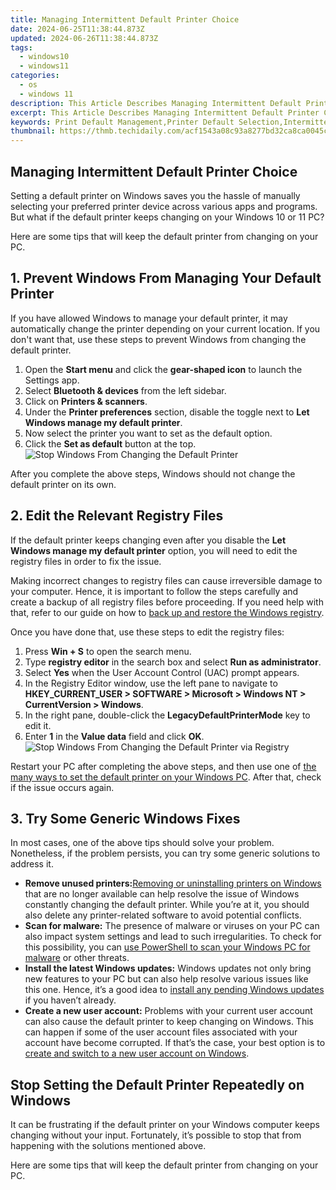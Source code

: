```yaml
---
title: Managing Intermittent Default Printer Choice
date: 2024-06-25T11:38:44.873Z
updated: 2024-06-26T11:38:44.873Z
tags:
  - windows10
  - windows11
categories:
  - os
  - windows 11
description: This Article Describes Managing Intermittent Default Printer Choice
excerpt: This Article Describes Managing Intermittent Default Printer Choice
keywords: Print Default Management,Printer Default Selection,Intermittent Printer Settings,Manage Default Printers,Handle Printer Failures,Customize Printer Preferences,Adjust Printer Standby Mode
thumbnail: https://thmb.techidaily.com/acf1543a08c93a8277bd32ca8ca0045c1e81ebd5061ccbafdfe3582cd05fb8bf.jpg
---
```


## Managing Intermittent Default Printer Choice

 Setting a default printer on Windows saves you the hassle of manually selecting your preferred printer device across various apps and programs. But what if the default printer keeps changing on your Windows 10 or 11 PC?

 Here are some tips that will keep the default printer from changing on your PC.

## 1\. Prevent Windows From Managing Your Default Printer

 If you have allowed Windows to manage your default printer, it may automatically change the printer depending on your current location. If you don't want that, use these steps to prevent Windows from changing the default printer.

1. Open the **Start menu** and click the **gear-shaped icon** to launch the Settings app.
2. Select **Bluetooth & devices** from the left sidebar.
3. Click on **Printers & scanners**.
4. Under the **Printer preferences** section, disable the toggle next to **Let Windows manage my default printer**.
5. Now select the printer you want to set as the default option.
6. Click the **Set as default** button at the top.  
![Stop Windows From Changing the Default Printer](https://static1.makeuseofimages.com/wordpress/wp-content/uploads/2023/08/stop-windows-from-changing-the-default-printer.jpg)

 After you complete the above steps, Windows should not change the default printer on its own.

## 2\. Edit the Relevant Registry Files

 If the default printer keeps changing even after you disable the **Let Windows manage my default printer** option, you will need to edit the registry files in order to fix the issue.

 Making incorrect changes to registry files can cause irreversible damage to your computer. Hence, it is important to follow the steps carefully and create a backup of all registry files before proceeding. If you need help with that, refer to our guide on how to [back up and restore the Windows registry](https://www.makeuseof.com/tag/backup-restore-windows-registry/).

 Once you have done that, use these steps to edit the registry files:

1. Press **Win + S** to open the search menu.
2. Type **registry editor** in the search box and select **Run as administrator**.
3. Select **Yes** when the User Account Control (UAC) prompt appears.
4. In the Registry Editor window, use the left pane to navigate to **HKEY\_CURRENT\_USER > SOFTWARE > Microsoft > Windows NT > CurrentVersion > Windows**.
5. In the right pane, double-click the **LegacyDefaultPrinterMode** key to edit it.
6. Enter **1** in the **Value data** field and click **OK**.  
![Stop Windows From Changing the Default Printer via Registry](https://static1.makeuseofimages.com/wordpress/wp-content/uploads/2023/08/stop-windows-from-changing-the-default-printer-via-registry.jpg)

 Restart your PC after completing the above steps, and then use one of [the many ways to set the default printer on your Windows PC](https://www.makeuseof.com/set-default-printer-windows-11/). After that, check if the issue occurs again.

## 3\. Try Some Generic Windows Fixes

 In most cases, one of the above tips should solve your problem. Nonetheless, if the problem persists, you can try some generic solutions to address it.

* **Remove unused printers:**[Removing or uninstalling printers on Windows](https://www.makeuseof.com/windows-remove-printer/) that are no longer available can help resolve the issue of Windows constantly changing the default printer. While you’re at it, you should also delete any printer-related software to avoid potential conflicts.
* **Scan for malware:** The presence of malware or viruses on your PC can also impact system settings and lead to such irregularities. To check for this possibility, you can [use PowerShell to scan your Windows PC for malware](https://www.makeuseof.com/how-to-use-powershell-to-scan-windows-10-for-malware/) or other threats.
* **Install the latest Windows updates:** Windows updates not only bring new features to your PC but can also help resolve various issues like this one. Hence, it’s a good idea to [install any pending Windows updates](https://www.makeuseof.com/update-windows-manually/) if you haven’t already.
* **Create a new user account:** Problems with your current user account can also cause the default printer to keep changing on Windows. This can happen if some of the user account files associated with your account have become corrupted. If that’s the case, your best option is to [create and switch to a new user account on Windows](https://www.makeuseof.com/tag/fix-windows-issues-creating-new-user-account/).

## Stop Setting the Default Printer Repeatedly on Windows

 It can be frustrating if the default printer on your Windows computer keeps changing without your input. Fortunately, it’s possible to stop that from happening with the solutions mentioned above.

 Here are some tips that will keep the default printer from changing on your PC.



<ins class="adsbygoogle"
      style="display:block"
      data-ad-client="ca-pub-7571918770474297"
      data-ad-slot="8358498916"
      data-ad-format="auto"
      data-full-width-responsive="true"></ins>